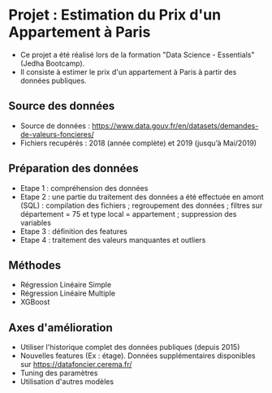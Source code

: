# Projet : Estimation du Prix d'un Appartement à Paris

* Ce projet a été réalisé lors de la formation "Data Science - Essentials" (Jedha Bootcamp).
* Il consiste à estimer le prix d'un appartement à Paris à partir des données publiques.

## Source des données
* Source de données : https://www.data.gouv.fr/en/datasets/demandes-de-valeurs-foncieres/
* Fichiers recupérés : 2018 (année complète) et 2019 (jusqu’à Mai/2019)

## Préparation des données
* Etape 1 : compréhension des données
* Etape 2 : une partie du traitement des données a été effectuée en amont (SQL) : compilation des fichiers ; regroupement des données ; filtres sur département = 75 et type local = appartement ; suppression des variables
* Etape 3 : définition des features
* Etape 4 : traitement des valeurs manquantes et outliers

## Méthodes
* Régression Linéaire Simple
* Régression Linéaire Multiple
* XGBoost

## Axes d'amélioration
* Utiliser l'historique complet des données publiques (depuis 2015)
* Nouvelles features (Ex : étage). Données supplémentaires disponibles sur https://datafoncier.cerema.fr/
* Tuning des paramètres
* Utilisation d'autres modèles

